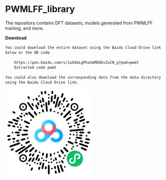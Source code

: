# PWMLFF_library
The repository contains DFT datasets, models generated from PWMLFF training, and more.


**Download**

    You could download the entire dataset using the Baidu Cloud Drive link below or the QR code

        https://pan.baidu.com/s/1uO4mLgPha1mMD6DsZuCN_g?pwd=pwmt 
        Extracted code pwmt

    You could also download the corresponding data from the data directory using the Baidu Cloud Drive link.

![Alt text](all_data.png)